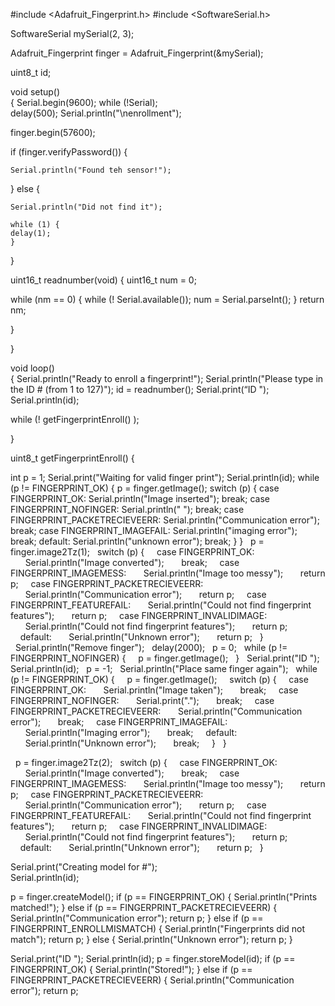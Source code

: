 
#include <Adafruit_Fingerprint.h>
#include <SoftwareSerial.h>

SoftwareSerial mySerial(2, 3);

Adafruit_Fingerprint finger = Adafruit_Fingerprint(&mySerial);

uint8_t id;

void setup()  
{
  Serial.begin(9600);
  while (!Serial);  
  delay(500);
  Serial.println("\nenrollment");


  finger.begin(57600);
  
  if (finger.verifyPassword()) {
  
    Serial.println("Found teh sensor!");
  } 
  else {
  
    Serial.println("Did not find it");
    
    while (1) {
    delay(1); 
    }
  }
  
  uint16_t readnumber(void) {
  uint16_t num = 0;
  
  while (nm == 0) {
    while (! Serial.available());
    num = Serial.parseInt();
  }
  return nm;
  
}


}



void loop()                     
{
  Serial.println("Ready to enroll a fingerprint!");
  Serial.println("Please type in the ID # (from 1 to 127)");
  id = readnumber();
Serial.print(“ID ");
  Serial.println(id);
  
  while (!  getFingerprintEnroll() 
);

}

uint8_t getFingerprintEnroll() {

  int p = 1;
  Serial.print("Waiting for valid finger print"); 
Serial.println(id);
  while (p != FINGERPRINT_OK) {
    p = finger.getImage();
    switch (p) {
    case FINGERPRINT_OK:
      Serial.println("Image inserted");
      break;
    case FINGERPRINT_NOFINGER:
      Serial.println(" ");
      break;
    case FINGERPRINT_PACKETRECIEVEERR:
      Serial.println("Communication error");
      break;
    case FINGERPRINT_IMAGEFAIL:
      Serial.println("imaging error");
      break;
    default:
      Serial.println("unknown error");
      break;
    }
  }
    p = finger.image2Tz(1);
  switch (p) {
    case FINGERPRINT_OK:
      Serial.println("Image converted");
      break;
    case FINGERPRINT_IMAGEMESS:
      Serial.println("Image too messy");
      return p;
    case FINGERPRINT_PACKETRECIEVEERR:
      Serial.println("Communication error");
      return p;
    case FINGERPRINT_FEATUREFAIL:
      Serial.println("Could not find fingerprint features");
      return p;
    case FINGERPRINT_INVALIDIMAGE:
      Serial.println("Could not find fingerprint features");
      return p;
    default:
      Serial.println("Unknown error");
      return p;
  }
  
  Serial.println("Remove finger");
  delay(2000);
  p = 0;
  while (p != FINGERPRINT_NOFINGER) {
    p = finger.getImage();
  }
  Serial.print("ID "); Serial.println(id);
  p = -1;
  Serial.println("Place same finger again");
  while (p != FINGERPRINT_OK) {
    p = finger.getImage();
    switch (p) {
    case FINGERPRINT_OK:
      Serial.println("Image taken");
      break;
    case FINGERPRINT_NOFINGER:
      Serial.print(".");
      break;
    case FINGERPRINT_PACKETRECIEVEERR:
      Serial.println("Communication error");
      break;
    case FINGERPRINT_IMAGEFAIL:
      Serial.println("Imaging error");
      break;
    default:
      Serial.println("Unknown error");
      break;
    }
  }


  p = finger.image2Tz(2);
  switch (p) {
    case FINGERPRINT_OK:
      Serial.println("Image converted");
      break;
    case FINGERPRINT_IMAGEMESS:
      Serial.println("Image too messy");
      return p;
    case FINGERPRINT_PACKETRECIEVEERR:
      Serial.println("Communication error");
      return p;
    case FINGERPRINT_FEATUREFAIL:
      Serial.println("Could not find fingerprint features");
      return p;
    case FINGERPRINT_INVALIDIMAGE:
      Serial.println("Could not find fingerprint features");
      return p;
    default:
      Serial.println("Unknown error");
      return p;
  }
  

Serial.print("Creating model for #");  
  Serial.println(id);
  
  p = finger.createModel();
  if (p == FINGERPRINT_OK) {
    Serial.println("Prints matched!");
  } else if (p == FINGERPRINT_PACKETRECIEVEERR) {
    Serial.println("Communication error");
    return p;
  } else if (p == FINGERPRINT_ENROLLMISMATCH) {
    Serial.println("Fingerprints did not match");
    return p;
  } else {
    Serial.println("Unknown error");
    return p;
  }   
  
  Serial.print("ID "); Serial.println(id);
  p = finger.storeModel(id);
  if (p == FINGERPRINT_OK) {
    Serial.println("Stored!");
  } else if (p == FINGERPRINT_PACKETRECIEVEERR) {
    Serial.println("Communication error");
    return p;
